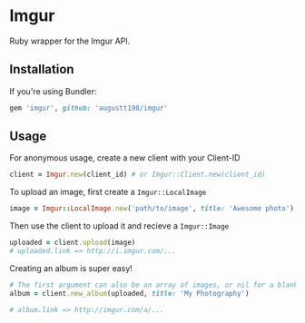 # Imgur

Ruby wrapper for the Imgur API.

## Installation

If you're using Bundler:

```ruby
gem 'imgur', github: 'augustt198/imgur'
```

## Usage

For anonymous usage, create a new client with your Client-ID

```ruby
client = Imgur.new(client_id) # or Imgur::Client.new(client_id)
```

To upload an image, first create a `Imgur::LocalImage`
```ruby
image = Imgur::LocalImage.new('path/to/image', title: 'Awesome photo')
```

Then use the client to upload it and recieve a `Imgur::Image`
```ruby
uploaded = client.upload(image)
# uploaded.link => http://i.imgur.com/...
```

Creating an album is super easy!
```ruby
# The first argument can also be an array of images, or nil for a blank album.
album = client.new_album(uploaded, title: 'My Photography')

# album.link => http://imgur.com/a/...
```
